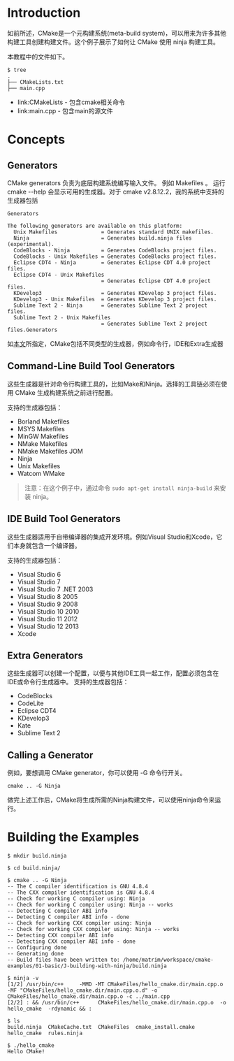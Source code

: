 # Introduction
如前所述，CMake是一个元构建系统(meta-build system)，可以用来为许多其他构建工具创建构建文件。这个例子展示了如何让 CMake 使用 ninja 构建工具。

本教程中的文件如下。

```
$ tree
.
├── CMakeLists.txt
├── main.cpp
```

  - link:CMakeLists - 包含cmake相关命令
  - link:main.cpp - 包含main的源文件

# Concepts
## Generators
CMake generators 负责为底层构建系统编写输入文件。
例如 Makefiles 。
运行 cmake --help 会显示可用的生成器。对于 cmake v2.8.12.2，我的系统中支持的生成器包括
```shell script
Generators

The following generators are available on this platform:
  Unix Makefiles              = Generates standard UNIX makefiles.
  Ninja                       = Generates build.ninja files (experimental).
  CodeBlocks - Ninja          = Generates CodeBlocks project files.
  CodeBlocks - Unix Makefiles = Generates CodeBlocks project files.
  Eclipse CDT4 - Ninja        = Generates Eclipse CDT 4.0 project files.
  Eclipse CDT4 - Unix Makefiles
                              = Generates Eclipse CDT 4.0 project files.
  KDevelop3                   = Generates KDevelop 3 project files.
  KDevelop3 - Unix Makefiles  = Generates KDevelop 3 project files.
  Sublime Text 2 - Ninja      = Generates Sublime Text 2 project files.
  Sublime Text 2 - Unix Makefiles
                              = Generates Sublime Text 2 project files.Generators
```
如[本文](https://stackoverflow.com/a/25946781)所指定，CMake包括不同类型的生成器，例如命令行，IDE和Extra生成器

## Command-Line Build Tool Generators
这些生成器是针对命令行构建工具的，比如Make和Ninja。选择的工具链必须在使用 CMake 生成构建系统之前进行配置。

支持的生成器包括：

  - Borland Makefiles
  - MSYS Makefiles
  - MinGW Makefiles
  - NMake Makefiles
  - NMake Makefiles JOM
  - Ninja
  - Unix Makefiles
  - Watcom WMake
>注意：在这个例子中，通过命令 `sudo apt-get install ninja-build` 来安装 ninja。

## IDE Build Tool Generators
这些生成器适用于自带编译器的集成开发环境。例如Visual Studio和Xcode，它们本身就包含一个编译器。

支持的生成器包括：

  - Visual Studio 6
  - Visual Studio 7
  - Visual Studio 7 .NET 2003
  - Visual Studio 8 2005
  - Visual Studio 9 2008
  - Visual Studio 10 2010
  - Visual Studio 11 2012
  - Visual Studio 12 2013
  - Xcode

## Extra Generators
这些生成器可以创建一个配置，以便与其他IDE工具一起工作，配置必须包含在IDE或命令行生成器中。
支持的生成器包括：

 - CodeBlocks
 - CodeLite
 - Eclipse CDT4
 - KDevelop3
 - Kate
 - Sublime Text 2
## Calling a Generator
例如，要想调用 CMake generator，你可以使用 -G 命令行开关。
```shell script
cmake .. -G Ninja
```
做完上述工作后，CMake将生成所需的Ninja构建文件，可以使用ninja命令来运行。
# Building the Examples
```shell script
$ mkdir build.ninja

$ cd build.ninja/

$ cmake .. -G Ninja
-- The C compiler identification is GNU 4.8.4
-- The CXX compiler identification is GNU 4.8.4
-- Check for working C compiler using: Ninja
-- Check for working C compiler using: Ninja -- works
-- Detecting C compiler ABI info
-- Detecting C compiler ABI info - done
-- Check for working CXX compiler using: Ninja
-- Check for working CXX compiler using: Ninja -- works
-- Detecting CXX compiler ABI info
-- Detecting CXX compiler ABI info - done
-- Configuring done
-- Generating done
-- Build files have been written to: /home/matrim/workspace/cmake-examples/01-basic/J-building-with-ninja/build.ninja

$ ninja -v
[1/2] /usr/bin/c++     -MMD -MT CMakeFiles/hello_cmake.dir/main.cpp.o -MF "CMakeFiles/hello_cmake.dir/main.cpp.o.d" -o CMakeFiles/hello_cmake.dir/main.cpp.o -c ../main.cpp
[2/2] : && /usr/bin/c++      CMakeFiles/hello_cmake.dir/main.cpp.o  -o hello_cmake  -rdynamic && :

$ ls
build.ninja  CMakeCache.txt  CMakeFiles  cmake_install.cmake  hello_cmake  rules.ninja

$ ./hello_cmake
Hello CMake!
```